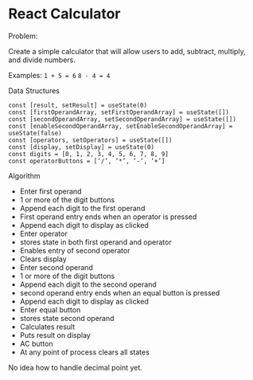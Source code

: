 # React Calculator

Problem:

Create a simple calculator that will allow users to add, subtract, multiply, and divide numbers.

Examples:
`1 + 5 = 6`
`8 - 4 = 4`

Data Structures

```
const [result, setResult] = useState(0)
const [firstOperandArray, setFirstOperandArray] = useState([])
const [secondOperandArray, setSecondOperandArray] = useState([])
const [enableSecondOperandArray, setEnableSecondOperandArray] = useState(false)
const [operators, setOperators] = useState([])
const [display, setDisplay] = useState(0)
const digits = [0, 1, 2, 3, 4, 5, 6, 7, 8, 9]
const operatorButtons = [‘/’, ‘*’, ‘-’, ‘+’]
```

Algorithm

- Enter first operand
- 1 or more of the digit buttons
- Append each digit to the first operand
- First operand entry ends when an operator is pressed
- Append each digit to display as clicked
- Enter operator
- stores state in both first operand and operator
- Enables entry of second operator
- Clears display
- Enter second operand
- 1 or more of the digit buttons
- Append each digit to the second operand
- second operand entry ends when an equal button is pressed
- Append each digit to display as clicked
- Enter equal button
- stores state second operand
- Calculates result
- Puts result on display
- AC button
- At any point of process clears all states

No idea how to handle decimal point yet.
